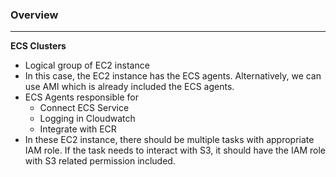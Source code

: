 ### Overview

---

**ECS Clusters**

- Logical group of EC2 instance
- In this case, the EC2 instance has the ECS agents. Alternatively, we can use AMI which is already included the ECS agents.
- ECS Agents responsible for
  - Connect ECS Service
  - Logging in Cloudwatch
  - Integrate with ECR
- In these EC2 instance, there should be multiple tasks with appropriate IAM role. If the task needs to interact with S3, it should have the IAM role with S3 related permission included.
